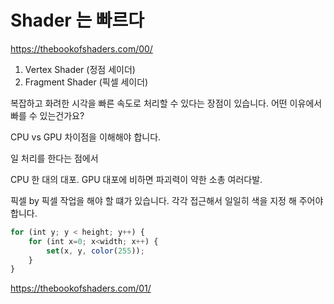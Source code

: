 <h1>Shader 는 빠르다</h1>


https://thebookofshaders.com/00/

1. Vertex Shader (정점 세이더)
2. Fragment Shader (픽셀 세이더)


복잡하고 화려한 시각을 빠른 속도로 처리할 수 있다는 장점이 있습니다.
어떤 이유에서 빠를 수 있는건가요?

CPU vs GPU 차이점을 이해해야 합니다.

일 처리를 한다는 점에서 

CPU 한 대의 대포.
GPU 대포에 비하면 파괴력이 약한 소총 여러다발. 

픽셀 by 픽셀 작업을 해야 할 떄가 있습니다.
각각 접근해서 일일히 색을 지정 해 주어야 합니다.

``` javascript
for (int y; y < height; y++) {
    for (int x=0; x<width; x++) {
        set(x, y, color(255));
    }
}
```




https://thebookofshaders.com/01/
